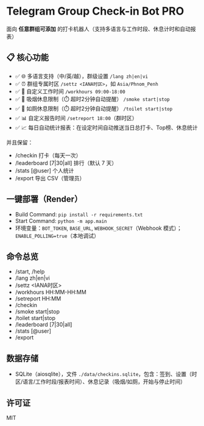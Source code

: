# Telegram Group Check-in Bot PRO

面向 **任意群组可添加** 的打卡机器人（支持多语言与工作时段、休息计时和自动报表）

## 📋 核心功能
- ✅ 🌐 多语言支持（中/英/越），群级设置 `/lang zh|en|vi`
- ✅ ⏰ 群组专属时区 `/settz <IANA时区>`，如 `Asia/Phnom_Penh`
- ✅ 🏢 自定义工作时间 `/workhours 09:00-18:00`
- ✅ 🚬 吸烟休息限制（⏱️ 超时2分钟自动提醒） `/smoke start|stop`
- ✅ 🚽 如厕休息限制（⏱️ 超时2分钟自动提醒） `/toilet start|stop`
- ✅ 📊 自定义报告时间 `/setreport 18:00`（群时区）
- ✅ 📈 每日自动统计报表：在设定时间自动推送当日总打卡、Top榜、休息统计

并且保留：
- /checkin 打卡（每天一次）
- /leaderboard [7|30|all] 排行（默认 7 天）
- /stats [@user] 个人统计
- /export 导出 CSV（管理员）

## 一键部署（Render）
- Build Command: `pip install -r requirements.txt`
- Start Command: `python -m app.main`
- 环境变量：`BOT_TOKEN`, `BASE_URL`, `WEBHOOK_SECRET`（Webhook 模式）；`ENABLE_POLLING=true`（本地调试）

## 命令总览
- /start, /help
- /lang zh|en|vi
- /settz <IANA时区>
- /workhours HH:MM-HH:MM
- /setreport HH:MM
- /checkin
- /smoke start|stop
- /toilet start|stop
- /leaderboard [7|30|all]
- /stats [@user]
- /export

## 数据存储
- SQLite（aiosqlite），文件 `./data/checkins.sqlite`，包含：签到、设置（时区/语言/工作时段/报表时间）、休息记录（吸烟/如厕，开始与停止时间）

## 许可证
MIT

